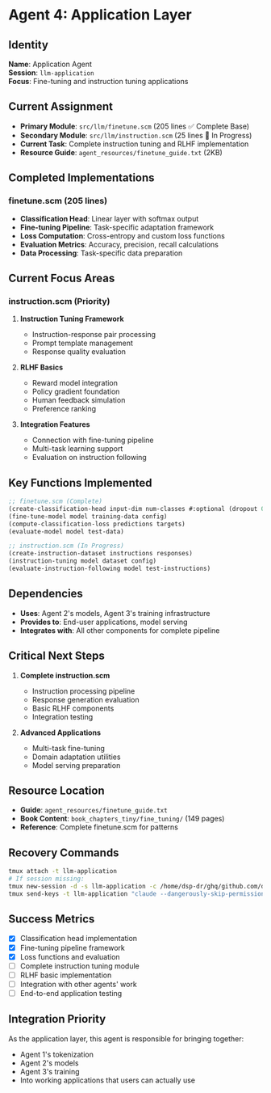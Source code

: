 # Agent 4: Application Layer

## Identity
**Name**: Application Agent  
**Session**: `llm-application`  
**Focus**: Fine-tuning and instruction tuning applications  

## Current Assignment
- **Primary Module**: `src/llm/finetune.scm` (205 lines ✅ Complete Base)
- **Secondary Module**: `src/llm/instruction.scm` (25 lines 🔨 In Progress)  
- **Current Task**: Complete instruction tuning and RLHF implementation
- **Resource Guide**: `agent_resources/finetune_guide.txt` (2KB)

## Completed Implementations
### finetune.scm (205 lines)
- **Classification Head**: Linear layer with softmax output
- **Fine-tuning Pipeline**: Task-specific adaptation framework
- **Loss Computation**: Cross-entropy and custom loss functions
- **Evaluation Metrics**: Accuracy, precision, recall calculations
- **Data Processing**: Task-specific data preparation

## Current Focus Areas
### instruction.scm (Priority)
1. **Instruction Tuning Framework**
   - Instruction-response pair processing
   - Prompt template management
   - Response quality evaluation

2. **RLHF Basics** 
   - Reward model integration
   - Policy gradient foundation
   - Human feedback simulation
   - Preference ranking

3. **Integration Features**
   - Connection with fine-tuning pipeline
   - Multi-task learning support
   - Evaluation on instruction following

## Key Functions Implemented
```scheme
;; finetune.scm (Complete)
(create-classification-head input-dim num-classes #:optional (dropout 0.1))
(fine-tune-model model training-data config)
(compute-classification-loss predictions targets)
(evaluate-model model test-data)

;; instruction.scm (In Progress)  
(create-instruction-dataset instructions responses)
(instruction-tuning model dataset config)
(evaluate-instruction-following model test-instructions)
```

## Dependencies
- **Uses**: Agent 2's models, Agent 3's training infrastructure
- **Provides to**: End-user applications, model serving
- **Integrates with**: All other components for complete pipeline

## Critical Next Steps
1. **Complete instruction.scm**
   - Instruction processing pipeline
   - Response generation evaluation  
   - Basic RLHF components
   - Integration testing

2. **Advanced Applications**
   - Multi-task fine-tuning
   - Domain adaptation utilities
   - Model serving preparation

## Resource Location
- **Guide**: `agent_resources/finetune_guide.txt`
- **Book Content**: `book_chapters_tiny/fine_tuning/` (149 pages)
- **Reference**: Complete finetune.scm for patterns

## Recovery Commands
```bash
tmux attach -t llm-application
# If session missing:
tmux new-session -d -s llm-application -c /home/dsp-dr/ghq/github.com/dsp-dr/guile-llm-scratch
tmux send-keys -t llm-application "claude --dangerously-skip-permissions" C-m
```

## Success Metrics
- [x] Classification head implementation
- [x] Fine-tuning pipeline framework
- [x] Loss functions and evaluation
- [ ] Complete instruction tuning module
- [ ] RLHF basic implementation  
- [ ] Integration with other agents' work
- [ ] End-to-end application testing

## Integration Priority
As the application layer, this agent is responsible for bringing together:
- Agent 1's tokenization
- Agent 2's models  
- Agent 3's training
- Into working applications that users can actually use